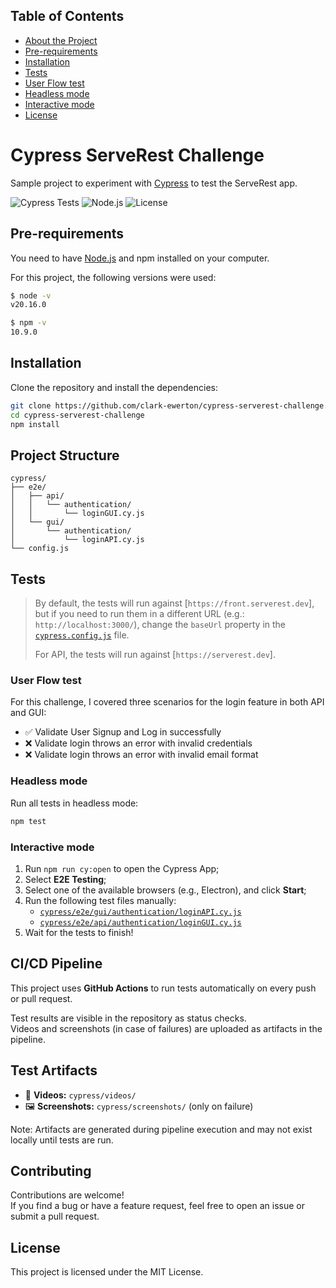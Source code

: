 ## Table of Contents

- [About the Project](#about-the-project)
- [Pre-requirements](#pre-requirements)
- [Installation](#installation)
- [Tests](#tests)
- [User Flow test](#user-flow-test)
- [Headless mode](#headless-mode)
- [Interactive mode](#interactive-mode)
- [License](#license)

# Cypress ServeRest Challenge

Sample project to experiment with [Cypress](https://cypress.io) to test the ServeRest app.

![Cypress Tests](https://github.com/clark-ewerton/cypress-serverest-challenge/actions/workflows/cypress.yml/badge.svg)
![Node.js](https://img.shields.io/badge/node.js-20.16.0-brightgreen)
![License](https://img.shields.io/badge/license-MIT-blue)

## Pre-requirements

You need to have [Node.js](https://nodejs.org/) and npm installed on your computer.

For this project, the following versions were used:

```sh
$ node -v
v20.16.0

$ npm -v
10.9.0
```

## Installation

Clone the repository and install the dependencies:

```sh
git clone https://github.com/clark-ewerton/cypress-serverest-challenge.git
cd cypress-serverest-challenge
npm install
```

## Project Structure

```
cypress/
├── e2e/
│   ├── api/
│   │   └── authentication/
│   │       └── loginGUI.cy.js
│   └── gui/
│       └── authentication/
│           └── loginAPI.cy.js
└── config.js
```

## Tests

> By default, the tests will run against [`https://front.serverest.dev`], but if you need to run them in a different URL (e.g.: `http://localhost:3000/`), change the `baseUrl` property in the [`cypress.config.js`](./cypress.config.js) file.
>
> For API, the tests will run against [`https://serverest.dev`].

### User Flow test

For this challenge, I covered three scenarios for the login feature in both API and GUI:

- ✅ Validate User Signup and Log in successfully
- ❌ Validate login throws an error with invalid credentials
- ❌ Validate login throws an error with invalid email format

### Headless mode

Run all tests in headless mode:

```sh
npm test
```

### Interactive mode

1. Run `npm run cy:open` to open the Cypress App;
2. Select **E2E Testing**;
3. Select one of the available browsers (e.g., Electron), and click **Start**;
4. Run the following test files manually:
   - [`cypress/e2e/gui/authentication/loginAPI.cy.js`](./cypress/e2e/gui/authentication/loginAPI.cy.js)
   - [`cypress/e2e/api/authentication/loginGUI.cy.js`](./cypress/e2e/api/authentication/loginGUI.cy.js)
5. Wait for the tests to finish!

## CI/CD Pipeline

This project uses **GitHub Actions** to run tests automatically on every push or pull request.

Test results are visible in the repository as status checks.  
Videos and screenshots (in case of failures) are uploaded as artifacts in the pipeline.

## Test Artifacts

- 🎥 **Videos:** `cypress/videos/`
- 🖼️ **Screenshots:** `cypress/screenshots/` (only on failure)

Note: Artifacts are generated during pipeline execution and may not exist locally until tests are run.

## Contributing

Contributions are welcome!  
If you find a bug or have a feature request, feel free to open an issue or submit a pull request.

## License

This project is licensed under the MIT License.

